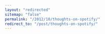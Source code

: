 ```yaml
---
layout: "redirected"
sitemap: "false"
permalink: "/2012/10/thoughts-on-spotify/"
redirect_to: "/post/thoughts-on-spotify/"
---
```




